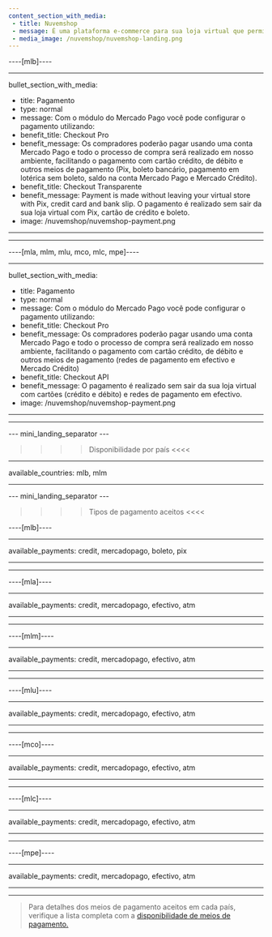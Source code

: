 ```yaml
---
content_section_with_media:
 - title: Nuvemshop
 - message: É uma plataforma e-commerce para sua loja virtual que permite processar pagamentos através do Mercado Pago. A Nuvemshop se adapta a cada tipo de negócio de formas diferentes, permitindo que o layout das lojas sejam únicos.
 - media_image: /nuvemshop/nuvemshop-landing.png 
---
```


----[mlb]----

---
bullet_section_with_media:
 - title: Pagamento
 - type: normal
 - message: Com o módulo do Mercado Pago você pode configurar o pagamento utilizando:
 - benefit_title: Checkout Pro
 - benefit_message: Os compradores poderão pagar usando uma conta Mercado Pago e todo o processo de compra será realizado em nosso ambiente, facilitando o pagamento com cartão crédito, de débito e outros meios de pagamento (Pix, boleto bancário, pagamento em lotérica sem boleto, saldo na conta Mercado Pago e Mercado Crédito).
 - benefit_title: Checkout Transparente
 - benefit_message: Payment is made without leaving your virtual store with Pix, credit card and bank slip. O pagamento é realizado sem sair da sua loja virtual com Pix, cartão de crédito e boleto.
 - image: /nuvemshop/nuvemshop-payment.png  
---
------------
----[mla, mlm, mlu, mco, mlc, mpe]----

---
bullet_section_with_media:
 - title: Pagamento
 - type: normal
 - message: Com o módulo do Mercado Pago você pode configurar o pagamento utilizando:
 - benefit_title: Checkout Pro
 - benefit_message: Os compradores poderão pagar usando uma conta Mercado Pago e todo o processo de compra será realizado em nosso ambiente, facilitando o pagamento com cartão crédito, de débito e outros meios de pagamento (redes de pagamento em efectivo e Mercado Crédito)
 - benefit_title: Checkout API
 - benefit_message: O pagamento é realizado sem sair da sua loja virtual com cartões (crédito e débito) e redes de pagamento em efectivo.
 - image: /nuvemshop/nuvemshop-payment.png  
---
------------

--- mini_landing_separator ---
 
>>>> Disponibilidade por país <<<<
---
available_countries: mlb, mlm

---
 
--- mini_landing_separator ---
 
>>>> Tipos de pagamento aceitos <<<<
 
----[mlb]----

---
available_payments: credit, mercadopago, boleto, pix

---
------------

----[mla]---- 

---
available_payments: credit, mercadopago, efectivo, atm

----
------------

----[mlm]---- 

---
available_payments: credit, mercadopago, efectivo, atm

----
------------

----[mlu]---- 

---
available_payments: credit, mercadopago, efectivo, atm

----
------------

----[mco]---- 

---
available_payments: credit, mercadopago, efectivo, atm

----
------------

----[mlc]---- 

---
available_payments: credit, mercadopago, efectivo, atm

----
------------

----[mpe]---- 

---
available_payments: credit, mercadopago, efectivo, atm

----
------------

> Para detalhes dos meios de pagamento aceitos em cada país, verifique a lista completa com a [disponibilidade de meios de pagamento.](/developers/pt/docs/sales-processing/payment-methods)